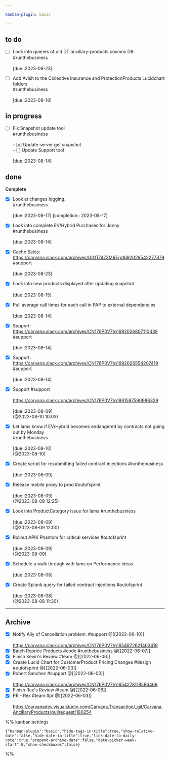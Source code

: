 ```yaml
---

kanban-plugin: basic

---
```


## to do

- [ ] Look into queries of old DT ancillary-products cosmos DB<br>#runthebusiness <br><br>[due::2023-08-23]
- [ ] Add Avish to the Collective Insurance and ProtectionProducts Lucidchart folders<br>#runthebusiness <br><br>[due::2023-08-18]


## in progress

- [ ] Fix Snapshot update tool<br>#runthebusiness <br><br>- [x] Update server get snapshot<br>- [ ] Update Support tool<br><br>[due::2023-08-14]


## done

**Complete**
- [x] Look at changes logging.<br>#runthebusiness <br><br>[due::2023-08-17] [completion:: 2023-08-17]
- [x] Look into complete EV/Hybrid Purchases for Jonny<br>#runthebusiness <br><br>[due::2023-08-14]
- [x] Cache Sales:<br>https://carvana.slack.com/archives/G01T7473M6E/p1692028542277379<br>#support <br><br>[due::2023-08-23]
- [x] Look into new products displayed after updating snapshot<br><br>[due::2023-08-15]
- [x] Pull average call times for each call in PAP to external dependencies<br><br>[due::2023-08-14]
- [x] Support:<br>https://carvana.slack.com/archives/CN176P0V7/p1692026807110439<br>#support <br><br>[due::2023-08-14]
- [x] Support: https://carvana.slack.com/archives/CN176P0V7/p1692026554207419<br>#support <br><br>[due::2023-08-14]
- [x] Support #support <br><br>https://carvana.slack.com/archives/CN176P0V7/p1691597590986339<br><br>[due::2023-08-09]<br>(@2023-08-10 10:03)
- [x] Let Iams know if EV/Hybrid becomes endangered by contracts not going out by Monday<br>#runthebusiness <br><br>[due::2023-08-10]<br>(@2023-08-10)
- [x] Create script for resubmitting failed contract injections #runthebusiness <br><br>[due::2023-08-09]
- [x] Release mobile proxy to prod #outofsprint <br><br>[due::2023-08-09]<br>(@2023-08-09 12:25)
- [x] Look into ProductCategory issue for Iams #runthebusiness <br><br>[due::2023-08-09]<br>(@2023-08-09 12:00)
- [x] Rollout APIK Phantom for critical services #outofsprint <br><br>[due::2023-08-09]<br>(@2023-08-09)
- [x] Schedule a walk through with Iams on Performance ideas <br><br>[due::2023-08-08]
- [x] Create Splunk query for failed contract injections #outofsprint <br><br>[due::2023-08-08]<br>(@2023-08-08 11:30)


***

## Archive

- [x] Notify Ally of Cancellation problem. #support @[[2022-06-10]]<br><br>https://carvana.slack.com/archives/CN176P0V7/p1654872621463419
- [x] Batch Reprice Products #code #runthebusiness @[[2022-06-07]]
- [x] Finish Kevin's Review #team @[[2022-06-06]]
- [x] Create Lucid Chart for CustomerProduct Pricing Changes #design #outofsprint @[[2022-06-03]]
- [x] Robert Sanchez #support @[[2022-06-03]]<br><br>https://carvana.slack.com/archives/CN176P0V7/p1654278118586469
- [x] Finish Rex's Review #team @[[2022-06-06]]
- [x] PR - Rex #team #pr @[[2022-06-03]]<br><br>https://carvanadev.visualstudio.com/Carvana.Transaction/_git/Carvana.AncillaryProducts/pullrequest/180254

%% kanban:settings
```
{"kanban-plugin":"basic","hide-tags-in-title":true,"show-relative-date":false,"hide-date-in-title":true,"link-date-to-daily-note":true,"prepend-archive-date":false,"date-picker-week-start":0,"show-checkboxes":false}
```
%%